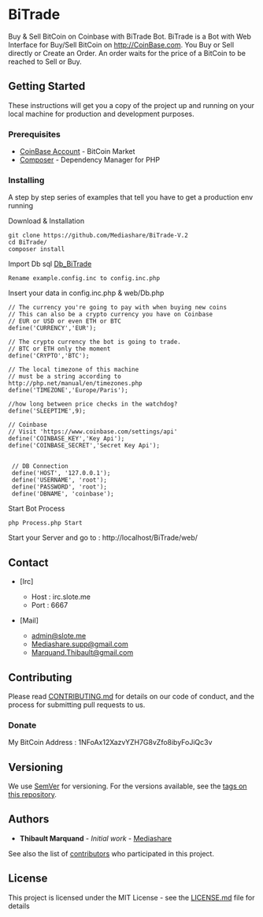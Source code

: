 # BiTrade

Buy & Sell BitCoin on Coinbase with BiTrade Bot.
BiTrade is a Bot with Web Interface for Buy/Sell BitCoin on http://CoinBase.com. You Buy or Sell directly or Create an Order. An order waits for the price of a BitCoin to be reached to Sell or Buy.

## Getting Started

These instructions will get you a copy of the project up and running on your local machine for production and development purposes.

### Prerequisites

* [CoinBase Account](http://coinbase.com) - BitCoin Market
* [Composer](https://getcomposer.org/) - Dependency Manager for PHP

### Installing

A step by step series of examples that tell you have to get a production env running

Download & Installation


```
git clone https://github.com/Mediashare/BiTrade-V.2
cd BiTrade/
composer install
```
Import Db sql [Db_BiTrade](web/Db_BiTrade)
```
Rename example.config.inc to config.inc.php
```
Insert your data in config.inc.php & web/Db.php
```
// The currency you're going to pay with when buying new coins
// This can also be a crypto currency you have on Coinbase
// EUR or USD or even ETH or BTC
define('CURRENCY','EUR');

// The crypto currency the bot is going to trade.
// BTC or ETH only the moment
define('CRYPTO','BTC');

// The local timezone of this machine
// must be a string according to http://php.net/manual/en/timezones.php
define('TIMEZONE','Europe/Paris'); 

//how long between price checks in the watchdog?
define('SLEEPTIME',9);

// Coinbase 
// Visit 'https://www.coinbase.com/settings/api'
define('COINBASE_KEY','Key Api');
define('COINBASE_SECRET','Secret Key Api');


 // DB Connection        
 define('HOST', '127.0.0.1');    
 define('USERNAME', 'root');    
 define('PASSWORD', 'root');    
 define('DBNAME', 'coinbase');

```
Start Bot Process
```
php Process.php Start
```
Start your Server and go to : http://localhost/BiTrade/web/

## Contact

* [Irc]
  * Host : irc.slote.me
  * Port : 6667

* [Mail]
  * admin@slote.me
  * Mediashare.supp@gmail.com
  * Marquand.Thibault@gmail.com

## Contributing

Please read [CONTRIBUTING.md](CONTRIBUTING.md) for details on our code of conduct, and the process for submitting pull requests to us.

### Donate
My BitCoin Address : 1NFoAx12XazvYZH7G8vZfo8ibyFoJiQc3v

## Versioning

We use [SemVer](http://semver.org/) for versioning. For the versions available, see the [tags on this repository](https://github.com/your/project/tags). 

## Authors

* **Thibault Marquand** - *Initial work* - [Mediashare](https://github.com/Mediashare)

See also the list of [contributors](https://github.com/Mediashare/BiTrade/graphs/contributors) who participated in this project.

## License

This project is licensed under the MIT License - see the [LICENSE.md](LICENSE.md) file for details
